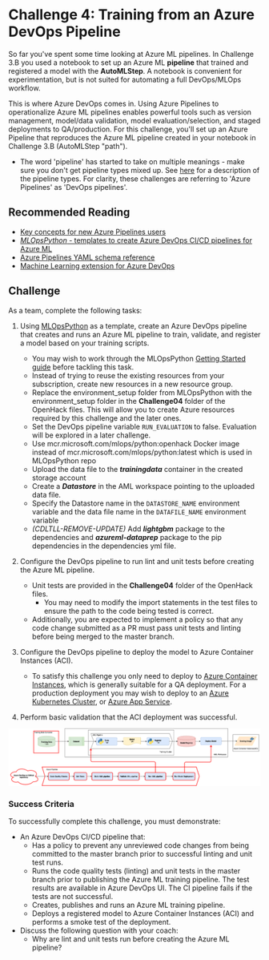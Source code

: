 # Challenge 4: Training from an Azure DevOps Pipeline

So far you've spent some time looking at Azure ML pipelines. In Challenge 3.B you used a notebook to set up an Azure ML **pipeline** that trained and registered a model with the **AutoMLStep**. A notebook is convenient for experimentation, but is not suited for automating a full DevOps/MLOps workflow. 

This is where Azure DevOps comes in. Using Azure Pipelines to operationalize Azure ML pipelines enables powerful tools such as version management, model/data validation, model evaluation/selection, and staged deployments to QA/production. For this challenge, you'll set up an Azure Pipeline that reproduces the Azure ML pipeline created in your notebook in Challenge 3.B (AutoMLStep "path").

* The word 'pipeline' has started to take on multiple meanings - make sure you don't get pipeline types mixed up. See [here](https://docs.microsoft.com/azure/machine-learning/concept-ml-pipelines#which-azure-pipeline-technology-should-i-use) for a description of the pipeline types. For clarity, these challenges are referring to 'Azure Pipelines' as 'DevOps pipelines'.

## Recommended Reading

* [Key concepts for new Azure Pipelines users](https://docs.microsoft.com/azure/devops/pipelines/get-started/key-pipelines-concepts?view=azure-devops)
* [*MLOpsPython* - templates to create Azure DevOps CI/CD pipelines for Azure ML](https://github.com/microsoft/MLOpsPython)
* [Azure Pipelines YAML schema reference](https://docs.microsoft.com/azure/devops/pipelines/yaml-schema?view=azure-devops&tabs=schema)
* [Machine Learning extension for Azure DevOps](https://marketplace.visualstudio.com/items?itemName=ms-air-aiagility.vss-services-azureml)

## Challenge

As a team, complete the following tasks:

1. Using [MLOpsPython](https://github.com/microsoft/MLOpsPython) as a template, create an Azure DevOps pipeline that creates and runs an Azure ML pipeline to train, validate, and register a model based on your training scripts.
    * You may wish to work through the MLOpsPython [Getting Started guide](https://github.com/microsoft/MLOpsPython/blob/master/docs/getting_started.md) before tackling this task.
    * Instead of trying to reuse the existing resources from your subscription, create new resources in a new resource group.
    * Replace the environment_setup folder from MLOpsPython with the environment_setup folder in the **Challenge04** folder of the OpenHack files. This will allow you to create Azure resources required by this challenge and the later ones.
    * Set the DevOps pipeline variable ```RUN_EVALUATION``` to false. Evaluation will be explored in a later challenge.
    * Use mcr.microsoft.com/mlops/python:openhack Docker image instead of mcr.microsoft.com/mlops/python:latest which is used in MLOpsPython repo
    * Upload the data file to the ***trainingdata*** container in the created storage account
    * Create a ***Datastore*** in the AML workspace pointing to the uploaded data file.
    * Specify the Datastore name in the ```DATASTORE_NAME``` environment variable and the data file name in the ```DATAFILE_NAME``` environment variable
    * *(CDLTLL-REMOVE-UPDATE)* Add ***lightgbm*** package to the dependencies and ***azureml-dataprep*** package to the pip dependencies in the dependencies yml file.
2. Configure the DevOps pipeline to run lint and unit tests before creating the Azure ML pipeline.
    * Unit tests are provided in the **Challenge04** folder of the OpenHack files.
        * You may need to modify the import statements in the test files to ensure the path to the code being tested is correct.
    * Additionally, you are expected to implement a policy so that any code change submitted as a PR must pass unit tests and linting before being merged to the master branch.
3. Configure the DevOps pipeline to deploy the model to Azure Container Instances (ACI).
    * To satisfy this challenge you only need to deploy to [Azure Container Instances](https://azure.microsoft.com/services/container-instances/), which is generally suitable for a QA deployment. For a production deployment you may wish to deploy to an [Azure Kubernetes Cluster](https://docs.microsoft.com/azure/aks/intro-kubernetes), or [Azure App Service](https://docs.microsoft.com/azure/app-service/containers/quickstart-docker).

4. Perform basic validation that the ACI deployment was successful.

![Challenge 4 diagram](images/Diagrams-Chall-4.png)

### Success Criteria

To successfully complete this challenge, you must demonstrate:

* An Azure DevOps CI/CD pipeline that:
    * Has a policy to prevent any unreviewed code changes from being committed to the master branch prior to successful linting and unit test runs.
    * Runs the code quality tests (linting) and unit tests in the master branch prior to publishing the Azure ML training pipeline. The test results are available in Azure DevOps UI. The CI pipeline fails if the tests are not successful.
    * Creates, publishes and runs an Azure ML training pipeline.
    * Deploys a registered model to Azure Container Instances (ACI) and performs a smoke test of the deployment.
* Discuss the following question with your coach:
    * Why are lint and unit tests run before creating the Azure ML pipeline?
